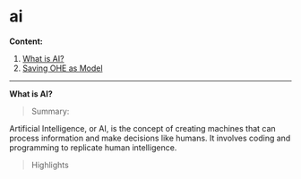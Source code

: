# ai


**Content:**
<a name="id"></a>
1. [What is AI?](#1)
2. [Saving OHE as Model](#2)




____


<a name="1"></a>
**What is AI?**

> Summary: 

Artificial Intelligence, or AI, is the concept of creating machines that can process information and make decisions like humans. It involves coding and programming to replicate human intelligence.

> Highlights
